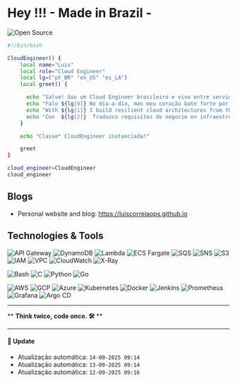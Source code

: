 # Hey !!!  - Made in Brazil -

![Open Source](https://img.shields.io/badge/Open%20Source-YES-brightgreen?style=flat&logo=linux&logoColor=white)

```bash
#!/bin/bash

CloudEngineer() {
    local name="Luis"
    local role="Cloud Engineer"
    local lg=("pt_BR" "en_US" "es_LA")
    local greet() {

      echo "Salve! Sou um Cloud Engineer brasileiro e vivo entre servidores e nuvens! 💻"
      echo "Falo ${lg[0]} No dia-a-dia, mas meu coração bate forte por automações! 🤖"
      echo "With ${lg[1]} I build resilient cloud architectures from the ground up. 🌐"
      echo "Con  ${lg[2]}  Traduzco requisitos de negocio en infraestructura como código. ☁️"
    }

    echo "Classe* CloudEngineer instanciada!"

    greet
}

cloud_engineer=CloudEngineer
cloud_engineer
```

## Blogs

- Personal website and blog: https://luiscorreiaops.github.io


## Technologies & Tools

![API Gateway](https://img.shields.io/badge/API-Gateway-informational?style=flat&logo=amazon-api-gateway&logoColor=white)
![DynamoDB](https://img.shields.io/badge/Database-DynamoDB-informational?style=flat&logo=amazon-dynamodb&logoColor=white)
![Lambda](https://img.shields.io/badge/Compute-AWS_Lambda-informational?style=flat&logo=aws-lambda&logoColor=white&color=6aa6f8)
![ECS Fargate](https://img.shields.io/badge/Container-ECS_Fargate-informational?style=flat&logo=amazon-ecs&logoColor=white)
![SQS](https://img.shields.io/badge/Queue-SQS-informational?style=flat&logo=amazon-sqs&logoColor=white&color=6aa6f8)
![SNS](https://img.shields.io/badge/Pub/Sub-SNS-informational?style=flat&logo=amazon-sns&logoColor=white&color=6aa6f8)
![S3](https://img.shields.io/badge/Storage-S3-informational?style=flat&logo=amazon-s3&logoColor=white&color=6aa6f8)
![IAM](https://img.shields.io/badge/Security-IAM-informational?style=flat&logo=amazon-iam&logoColor=white&color=6aa6f8)
![VPC](https://img.shields.io/badge/Network-VPC-informational?style=flat&logo=amazon-vpc&logoColor=white&color=6aa6f8)
![CloudWatch](https://img.shields.io/badge/Monitoring-CloudWatch-informational?style=flat&logo=amazon-cloudwatch&logoColor=white)
![X-Ray](https://img.shields.io/badge/Tracing-X--Ray-informational?style=flat&logo=amazon-xray&logoColor=white&color=6aa6f8)

![Bash](https://img.shields.io/badge/Code-Bash-informational?style=flat&logo=gnu-bash&logoColor=white&color=6aa6f8)
![C](https://img.shields.io/badge/Code-C-informational?style=flat&logo=c&logoColor=white&color=6aa6f8)
![Python](https://img.shields.io/badge/Code-Python-informational?style=flat&logo=python&logoColor=white&color=6aa6f8)
![Go](https://img.shields.io/badge/Code-Go-informational?style=flat&logo=go&logoColor=white&color=6aa6f8)

![AWS](https://img.shields.io/badge/Cloud-AWS-informational?style=flat&logo=amazonaws&logoColor=white&color=FF9900)
![GCP](https://img.shields.io/badge/Cloud-GCP-informational?style=flat&logo=googlecloud&logoColor=white&color=DB4437)
![Azure](https://img.shields.io/badge/Cloud-Azure-informational?style=flat&logo=microsoftazure&logoColor=white&color=0078D4)
![Kubernetes](https://img.shields.io/badge/Tool-Kubernetes-informational?style=flat&logo=kubernetes&logoColor=white&color=6aa6f8)
![Docker](https://img.shields.io/badge/Container-Docker-informational?style=flat&logo=amazon-ecs&logoColor=white)
![Jenkins](https://img.shields.io/badge/Tool-Jenkins-informational?style=flat&logo=jenkins&logoColor=white&color=F7B93E)
![Prometheus](https://img.shields.io/badge/Tool-Prometheus-informational?style=flat&logo=prometheus&logoColor=white&color=E6522C)
![Grafana](https://img.shields.io/badge/Tool-Grafana-informational?style=flat&logo=grafana&logoColor=white&color=F46800)
![Argo CD](https://img.shields.io/badge/Tool-Argo_CD-informational?style=flat&logo=argo&logoColor=white&color=F46800)


---
<!--START_QUOTE-->
** **Think twice, code once. 🛠️** **
<!--END_QUOTE-->

---
#### 🔄 Update
<!--START_UPDATES-->
* Atualização automática: `14-09-2025 09:14`
* Atualização automática: `13-09-2025 09:14`
* Atualização automática: `12-09-2025 09:16`
<!--END_UPDATES-->
